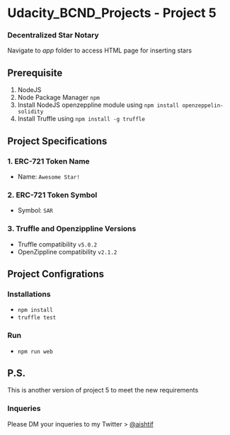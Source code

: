 # Udacity_BCND_Projects - Project 5 
### Decentralized Star Notary
Navigate to _app_ folder to access HTML page for inserting stars

## Prerequisite
1. NodeJS
2. Node Package Manager ```npm```
3. Install NodeJS openzeppline module using ```npm install openzeppelin-solidity``` 
4. Install Truffle using ```npm install -g truffle```

## Project Specifications

### 1. ERC-721 Token Name
- Name: ```Awesome Star!```

### 2. ERC-721 Token Symbol
- Symbol: ```SAR```

### 3. Truffle and Openzippline Versions
- Truffle compatibility ```v5.0.2```
- OpenZippline compatibility ```v2.1.2```


## Project Configrations
### Installations
- ```npm install```
- ```truffle test```

### Run
- ```npm run web```


## P.S.
This is another version of project 5 to meet the new requirements


### Inqueries
Please DM your inqueries to my Twitter > [@aishtif](https://twitter.com/aishtif)